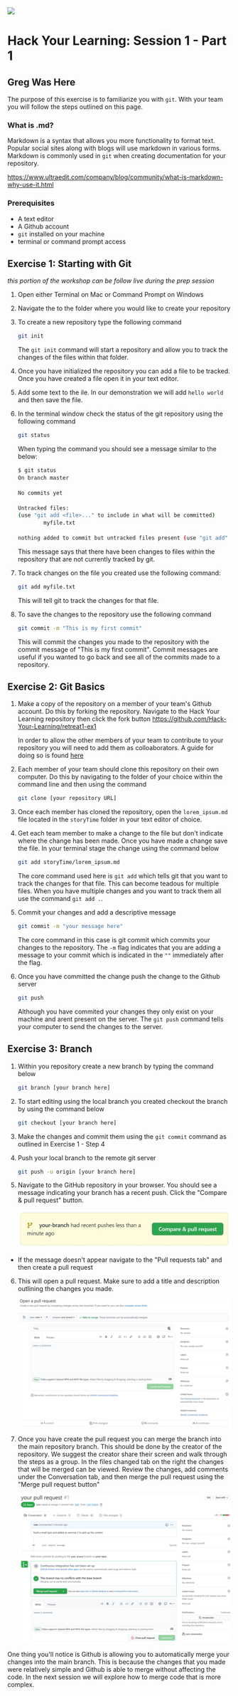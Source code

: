 <div>
<img src="http://drive.google.com/uc?export=view&id=1MADw5CwZYysojTdKwgfJEJpAHdO1Jxoq">
<h1 style="font-family: -apple-system, BlinkMacSystemFont, 'Space Mono', sans-serif;">Hack Your Learning: Session 1 - Part 1
</h1>
</div>

## Greg Was Here

The purpose of this exercise is to familiarize you with `git`. With your team you will follow the steps outlined on this page.

### What is .md?

Markdown is a syntax that allows you more functionality to format text. Popular social sites along with blogs will use markdown in various forms. Markdown is commonly used in `git` when creating documentation for your repository.

<https://www.ultraedit.com/company/blog/community/what-is-markdown-why-use-it.html>

### Prerequisites

- A text editor
- A Github account
- `git` installed on your machine
- terminal or command prompt access

## Exercise 1: Starting with Git
*this portion of the workshop can be follow live during the prep session*
1. Open either Terminal on Mac or Command Prompt on Windows
2. Navigate the to the folder where you would like to create your repository
3. To create a new repository type the following command
    ```bash
    git init
    ```
    The `git init` command will start a repository and allow you to track the changes of the files within that folder.

4. Once you have initialized the repository you can add a file to be tracked. Once you have created a file open it in your text editor.
5. Add some text to the ile. In our demonstration we will add `hello world` and then save the file.
6. In the terminal window check the status of the git repository using the following command
   
    ```bash
    git status
    ```

    When typing the command you should see a message similar to the below:
    ```bash
    $ git status
    On branch master

    No commits yet

    Untracked files:
    (use "git add <file>..." to include in what will be committed)
            myfile.txt

    nothing added to commit but untracked files present (use "git add" to track)
    ```

    This message says that there have been changes to files within the repository that are not currently tracked by git.

7. To track changes on the file you created use the following command:

    ```bash
    git add myfile.txt
    ```

    This will tell git to track the changes for that file.

8. To save the changes to the repository use the following command

    ```bash
    git commit -m "This is my first commit"
    ```

    This will commit the changes you made to the repository with the commit message of "This is my first commit". Commit messages are useful if you wanted to go back and see all of the commits made to a repository.


## Exercise 2: Git Basics

1. Make a copy of the repository on a member of your team's Github account. Do this by forking the repository. Navigate to the Hack Your Learning repository then click the fork button <https://github.com/Hack-Your-Learning/retreat1-ex1>

    In order to allow the other members of your team to contribute to your repository you will need to add them as colloaborators. A guide for doing so is found [here](https://docs.github.com/en/github/setting-up-and-managing-your-github-user-account/inviting-collaborators-to-a-personal-repository)

2. Each member of your team should clone this repository on their own computer. Do this by navigating to the folder of your choice within the command line and then using the command

    ```bash
    git clone [your repository URL]
    ```

3. Once each member has cloned the repository, open the `lorem_ipsum.md` file located in the `storyTime` folder in your text editor of choice.

4. Get each team member to make a change to the file but don't indicate where the change has been made. Once you have made a change save the file. In your terminal stage the change using the command below

    ```bash
    git add storyTime/lorem_ipsum.md
    ```

    The core command used here is `git add` which tells git that you want to track the changes for that file. This can become teadous for multiple files. When you have multiple changes and you want to track them all use the command `git add .`.

5. Commit your changes and add a descriptive message

    ```bash
    git commit -m "your message here"
    ```

    The core command in this case is git commit which commits your changes to the repository. The `-m` flag indicates that you are adding a message to your commit which is indicated in the `""` immediately after the flag.

5. Once you have committed the change push the change to the Github server

    ```bash
    git push
    ```

    Although you have commited your changes they only exist on your machine and arent present on the server. The `git push` command tells your computer to send the changes to the server.

## Exercise 3: Branch

1. Within you repository create a new branch by typing the command below

    ```bash
    git branch [your branch here]
    ```

2. To start editing using the local branch you created checkout the branch by using the command below

    ```bash
    git checkout [your branch here]
    ```

3. Make the changes and commit them using the `git commit` command as outlined in Exercise 1 - Step 4
   
4. Push your local branch to the remote git server
    ```bash
    git push -u origin [your branch here]
    ```

5. Navigate to the GitHub repository in your browser. You should see a message indicating your branch has a recent push. Click the "Compare & pull request" button.

    ![Recent Push Message](/assets/recentPush.JPG)

- If the message doesn't appear navigate to the "Pull requests tab" and then create a pull request

6. This will open a pull request. Make sure to add a title and description outlining the changes you made.

    ![Pull Request](/assets/pullRequest.JPG)

7. Once you have create the pull request you can merge the branch into the main repository branch. This should be done by the creator of the repository. We suggest the creator share their screen and walk through the steps as a group. In the files changed tab on the right the changes that will be merged can be viewed. Review the changes, add comments under the Conversation tab, and then merge the pull request using the "Merge pull request button"

    ![Pull Request Merge](/assets/pullRequestMerge.JPG)

One thing you'll notice is Github is allowing you to automatically merge your changes into the main branch. This is because the changes that you made were relatively simple and Github is able to merge without affecting the code. In the next session we will explore how to merge code that is more complex.
